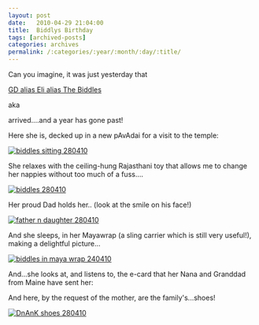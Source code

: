 ```yaml
---
layout: post
date:	2010-04-29 21:04:00
title:  Biddlys Birthday
tags: [archived-posts]
categories: archives
permalink: /:categories/:year/:month/:day/:title/
---
```

Can you imagine, it was just yesterday that 

<a href="http://deponti.livejournal.com/526752.html"> GD alias Eli alias The Biddles </a>

aka

<lj user="biddli">

arrived....and a year has gone past!


Here she is, decked up in a new pAvAdai for a visit to the temple:


<a href="http://s967.photobucket.com/albums/ae160/pedoral/?action=view&amp;current=IMG_4059.jpg" target="_blank"><img src="http://i967.photobucket.com/albums/ae160/pedoral/IMG_4059.jpg" border="0" alt="biddles sitting 280410"></a>

<lj-cut text="more about KTB">

She relaxes with the ceiling-hung Rajasthani toy that allows me to change her nappies without too much of a fuss....


<a href="http://s967.photobucket.com/albums/ae160/pedoral/?action=view&amp;current=IMG_4057.jpg" target="_blank"><img src="http://i967.photobucket.com/albums/ae160/pedoral/IMG_4057.jpg" border="0" alt="biddles 280410"></a>

Her proud Dad holds her.. (look at the smile on his face!)

<a href="http://s967.photobucket.com/albums/ae160/pedoral/?action=view&amp;current=IMG_4065.jpg" target="_blank"><img src="http://i967.photobucket.com/albums/ae160/pedoral/IMG_4065.jpg" border="0" alt="father n daughter 280410"></a>

And she sleeps, in her Mayawrap (a sling carrier which is still very useful!), making a delightful picture...

<a href="http://s967.photobucket.com/albums/ae160/pedoral/?action=view&amp;current=IMG_4037.jpg" target="_blank"><img src="http://i967.photobucket.com/albums/ae160/pedoral/IMG_4037.jpg" border="0" alt="biddles in maya wrap 240410"></a>


And...she looks at, and listens to, the e-card that her Nana and Granddad from Maine have sent her:


<lj-embed id="285"/>

</lj-cut>



And here, by the request of the mother, are the family's...shoes!


<a href="http://s967.photobucket.com/albums/ae160/pedoral/?action=view&amp;current=IMG_4070.jpg" target="_blank"><img src="http://i967.photobucket.com/albums/ae160/pedoral/IMG_4070.jpg" border="0" alt="DnAnK shoes 280410"></a>
